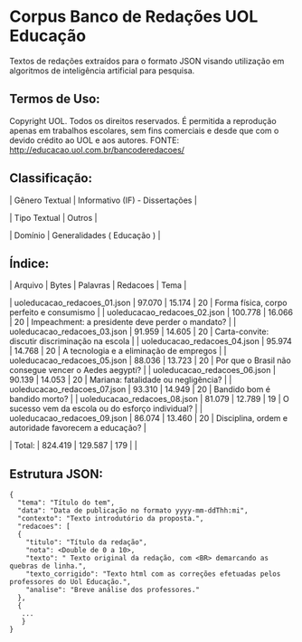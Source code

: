 # Corpus Banco de Redações UOL Educação

Textos de redações extraídos para o formato JSON visando utilização em algoritmos de inteligência artificial para pesquisa.

## Termos de Uso:

Copyright UOL. Todos os direitos reservados. É permitida a reprodução apenas em trabalhos escolares, sem fins comerciais e desde que com o devido crédito ao UOL e aos autores.
FONTE: http://educacao.uol.com.br/bancoderedacoes/


## Classificação:

| Gênero Textual | Informativo (IF) - Dissertações |

| Tipo Textual   | Outros                          |

| Domínio        | Generalidades ( Educação )      |


## Índice:

| Arquivo                      | Bytes    | Palavras  | Redacoes | Tema                                                   |

| uoleducacao_redacoes_01.json |  97.070  |  15.174   | 20       | Forma física, corpo perfeito e consumismo              |
| uoleducacao_redacoes_02.json | 100.778  |  16.066   | 20       | Impeachment: a presidente deve perder o mandato?       |
| uoleducacao_redacoes_03.json |  91.959  |  14.605   | 20       | Carta-convite: discutir discriminação na escola        |
| uoleducacao_redacoes_04.json |  95.974  |  14.768   | 20       | A tecnologia e a eliminação de empregos                |
| uoleducacao_redacoes_05.json |  88.036  |  13.723   | 20       | Por que o Brasil não consegue vencer o Aedes aegypti?  |
| uoleducacao_redacoes_06.json |  90.139  |  14.053   | 20       | Mariana: fatalidade ou negligência?                    |
| uoleducacao_redacoes_07.json |  93.310  |  14.949   | 20       | Bandido bom é bandido morto?                           |
| uoleducacao_redacoes_08.json |  81.079  |  12.789   | 19       | O sucesso vem da escola ou do esforço individual?      |
| uoleducacao_redacoes_09.json |  86.074  |  13.460   | 20       | Disciplina, ordem e autoridade favorecem a educação?   |

| Total:                       | 824.419  | 129.587   | 179      |                                                        |


## Estrutura JSON:
```
{
  "tema": "Título do tem",
  "data": "Data de publicação no formato yyyy-mm-ddThh:mi",
  "contexto": "Texto introdutório da proposta.",
  "redacoes": [
  {
    "titulo": "Título da redação",
    "nota": <Double de 0 a 10>,
    "texto": " Texto original da redação, com <BR> demarcando as quebras de linha.",
    "texto_corrigido": "Texto html com as correções efetuadas pelos professores do Uol Educação.",
    "analise": "Breve análise dos professores."
  },
  {
   ...
   }
}
```
